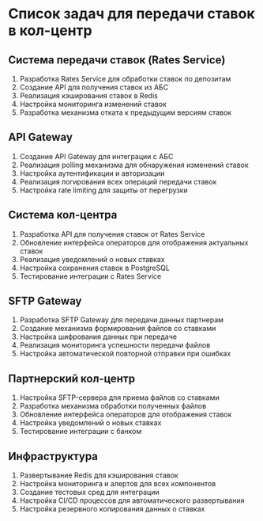 # Список задач для передачи ставок в кол-центр

## Система передачи ставок (Rates Service)
1. Разработка Rates Service для обработки ставок по депозитам
2. Создание API для получения ставок из АБС
3. Реализация кэширования ставок в Redis
4. Настройка мониторинга изменений ставок
5. Разработка механизма отката к предыдущим версиям ставок

## API Gateway
1. Создание API Gateway для интеграции с АБС
2. Реализация polling механизма для обнаружения изменений ставок
3. Настройка аутентификации и авторизации
4. Реализация логирования всех операций передачи ставок
5. Настройка rate limiting для защиты от перегрузки

## Система кол-центра
1. Разработка API для получения ставок от Rates Service
2. Обновление интерфейса операторов для отображения актуальных ставок
3. Реализация уведомлений о новых ставках
4. Настройка сохранения ставок в PostgreSQL
5. Тестирование интеграции с Rates Service

## SFTP Gateway
1. Разработка SFTP Gateway для передачи данных партнерам
2. Создание механизма формирования файлов со ставками
3. Настройка шифрования данных при передаче
4. Реализация мониторинга успешности передачи файлов
5. Настройка автоматической повторной отправки при ошибках

## Партнерский кол-центр
1. Настройка SFTP-сервера для приема файлов со ставками
2. Разработка механизма обработки полученных файлов
3. Обновление интерфейса операторов для отображения ставок
4. Настройка уведомлений о новых ставках
5. Тестирование интеграции с банком

## Инфраструктура
1. Развертывание Redis для кэширования ставок
2. Настройка мониторинга и алертов для всех компонентов
3. Создание тестовых сред для интеграции
4. Настройка CI/CD процессов для автоматического развертывания
5. Настройка резервного копирования данных о ставках
